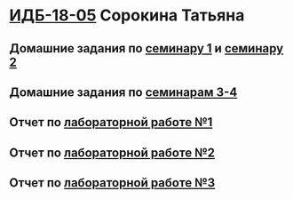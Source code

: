 # [ИДБ-18-05](https://github.com/stankin/design-part-1/wiki/list-idb-18-05) Сорокина Татьяна 
## Домашние задания по [семинару 1](https://github.com/stankin/design-part-1/wiki/sem1) и [семинару 2](https://github.com/stankin/design-part-1/wiki/sem2) 
## Домашние задания по [семинарам 3-4](https://github.com/TatyanaSor/TatyanaSor.github.io/wiki)
## Отчет по [лабораторной работе №1](https://github.com/TatyanaSor/TatyanaSor.github.io/wiki/Лабораторная-работа-№1)
## Отчет по [лабораторной работе №2](https://github.com/TatyanaSor/TatyanaSor.github.io/wiki/Лабораторная-работа-№2)
## Отчет по [лабораторной работе №3](https://github.com/TatyanaSor/TatyanaSor.github.io/wiki/Лабораторная-работа-№3)
